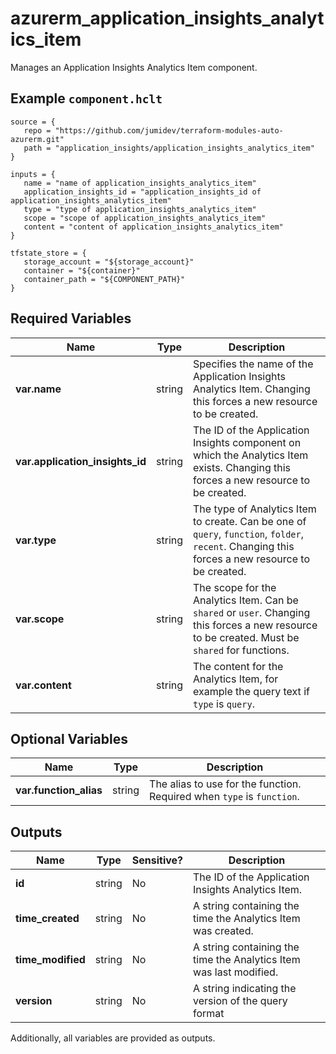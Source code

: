# azurerm_application_insights_analytics_item

Manages an Application Insights Analytics Item component.

## Example `component.hclt`

```hcl
source = {
   repo = "https://github.com/jumidev/terraform-modules-auto-azurerm.git" 
   path = "application_insights/application_insights_analytics_item" 
}

inputs = {
   name = "name of application_insights_analytics_item" 
   application_insights_id = "application_insights_id of application_insights_analytics_item" 
   type = "type of application_insights_analytics_item" 
   scope = "scope of application_insights_analytics_item" 
   content = "content of application_insights_analytics_item" 
}

tfstate_store = {
   storage_account = "${storage_account}" 
   container = "${container}" 
   container_path = "${COMPONENT_PATH}" 
}

```

## Required Variables

| Name | Type |  Description |
| ---- | --------- |  ----------- |
| **var.name** | string |  Specifies the name of the Application Insights Analytics Item. Changing this forces a new resource to be created. | 
| **var.application_insights_id** | string |  The ID of the Application Insights component on which the Analytics Item exists. Changing this forces a new resource to be created. | 
| **var.type** | string |  The type of Analytics Item to create. Can be one of `query`, `function`, `folder`, `recent`. Changing this forces a new resource to be created. | 
| **var.scope** | string |  The scope for the Analytics Item. Can be `shared` or `user`. Changing this forces a new resource to be created. Must be `shared` for functions. | 
| **var.content** | string |  The content for the Analytics Item, for example the query text if `type` is `query`. | 

## Optional Variables

| Name | Type |  Description |
| ---- | --------- |  ----------- |
| **var.function_alias** | string |  The alias to use for the function. Required when `type` is `function`. | 



## Outputs

| Name | Type | Sensitive? | Description |
| ---- | ---- | --------- | --------- |
| **id** | string | No  | The ID of the Application Insights Analytics Item. | 
| **time_created** | string | No  | A string containing the time the Analytics Item was created. | 
| **time_modified** | string | No  | A string containing the time the Analytics Item was last modified. | 
| **version** | string | No  | A string indicating the version of the query format | 

Additionally, all variables are provided as outputs.
